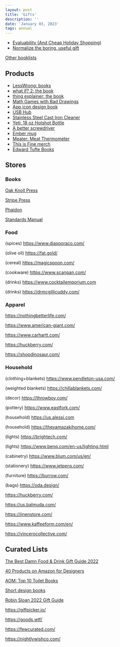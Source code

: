 ```yaml
---
layout: post
title: 'Gifts'
description: ''
date: 'January 03, 2023'
tags: annual
---
```


- [Evaluability (And Cheap Holiday Shopping)](https://www.lesswrong.com/posts/3T6p93Mut7G8qdkAs/evaluability-and-cheap-holiday-shopping)
- [Normalize the boring, useful gift](https://critter.blog/2022/11/24/normalize-the-boring-useful-gift/)

[Other booklists](/booklists/)

## Products

- [LessWrong: books](https://www.lesswrong.com/books)
- [what if? 2: the book](https://xkcd.com/what-if-2/)
- [thing explainer: the book](https://xkcd.com/thing-explainer/)
- [Math Games with Bad Drawings](https://mathwithbaddrawings.com/2022/01/19/math-games-with-bad-drawings-2/)
- [App icon design book](https://www.appiconbook.com/)
- [USB Hub](https://www.caldigit.com/thunderbolt-4-element-hub/)
- [Stainless Steel Cast Iron Cleaner](https://www.amazon.com/Ringer-Original-Stainless-Cleaner-Patented/dp/B00FKBR1ZG/)
- [Yeti: 18 oz Hotshot Bottle](https://www.yeti.com/drinkware/hotshot-bottle-18oz.html)
- [A better screwdriver](https://kottke.org/22/03/a-better-screwdriver)
- [Ember mug](https://ember.com/)
- [Meater: Meat Thermometer](https://meater.com/)
- [This is Fine merch](https://topatoco.com/collections/this-is-fine)
- [Edward Tufte Books](https://www.edwardtufte.com/tufte/books_be)

## Stores

### Books

[Oak Knoll Press](https://www.oakknoll.com/)

[Stripe Press](https://press.stripe.com/)

[Phaidon](https://www.phaidon.com/)

[Standards Manual](https://standardsmanual.com/)

### Food

(spices) https://www.diasporaco.com/

(olive oil) https://fat.gold/

(cereal) https://magicspoon.com/

(cookware) https://www.scanpan.com/

(drinks) https://www.cocktailemporium.com

(drinks) https://drmcgillicuddy.com/

### Apparel

https://nothingbetterlife.com/

https://www.american-giant.com/

https://www.carhartt.com/

https://huckberry.com/

https://shopdinosaur.com/

### Household

(clothing+blankets) https://www.pendleton-usa.com/

(weighted blankets) https://chillablankets.com/

(decor) https://throwboy.com/

(pottery) https://www.eastfork.com/

(household) https://us.alessi.com

(household) https://theyamazakihome.com/

(lights) https://brightech.com/

(lights) https://www.benq.com/en-us/lighting.html

(cabinetry) https://www.blum.com/us/en/

(stationery) https://www.jetpens.com/

(furniture) https://burrow.com/

(bags) https://oda.design/

https://huckberry.com/

https://us.balmuda.com/

https://jinenstore.com/

https://www.kaffeeform.com/en/

https://vincerocollective.com/

## Curated Lists

[The Best Damn Food & Drink Gift Guide 2022](https://sparktoro.com/blog/the-best-damn-food-drink-gift-guide-2022/)

[40 Products on Amazon for Designers](https://www.typewolf.com/amazon)

[AOM: Top 10 Toilet Books](https://www.artofmanliness.com/living/reading/top-10-toilet-books/)

[Short design books](https://anthonyhobday.com/blog/20230101.html)

[Robin Sloan 2022 Gift Guide](https://www.robinsloan.com/newsletters/2022-gift-guide/)

https://giftpicker.io/

https://goods.wtf/

https://fewcurated.com/

https://nightlywishco.com/
